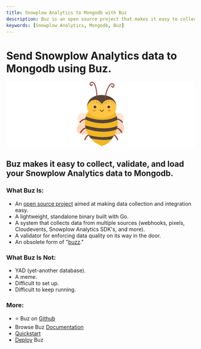 ```yaml
---
title: Snowplow Analytics to Mongodb with Buz
description: Buz is an open source project that makes it easy to collect, validate, and load Snowplow Analytics data to Mongodb.
keywords: [Snowplow Analytics, Mongodb, Buz]
---
```


# Send Snowplow Analytics data to Mongodb using Buz.

![buzz](../../../static/img/buzz.png)


## Buz makes it easy to collect, validate, and load your Snowplow Analytics data to Mongodb.


### What Buz Is:

- An [open source project](https://github.com/silverton-io/buz) aimed at making data collection and integration easy.
- A lightweight, standalone binary built with Go.
- A system that collects data from multiple sources (webhooks, pixels, Cloudevents, Snowplow Analytics SDK's, and more).
- A validator for enforcing data quality on its way in the door.
- An obsolete form of "[buzz](https://www.merriam-webster.com/dictionary/buzz)."


### What Buz Is Not:

- YAD (yet-another database).
- A meme.
- Difficult to set up.
- Difficult to keep running.


### More:
- ⭐ Buz on [Github](https://github.com/silverton-io/buz)
- Browse Buz [Documentation](/)
- [Quickstart](/examples/quickstart)
- [Deploy](/category/deploying-buz) Buz
